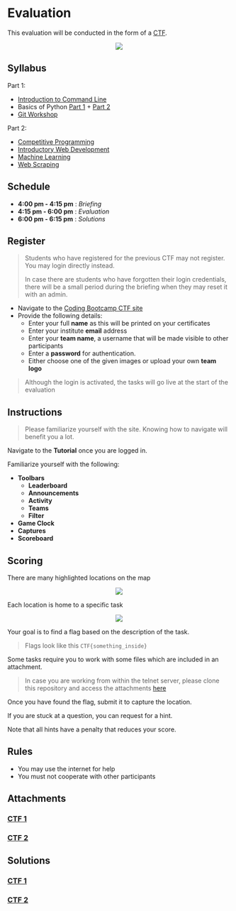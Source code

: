 # Evaluation

This evaluation will be conducted in the form of a [CTF](https://ctfd.io/whats-a-ctf/).

<p align="center"><img src="./assets/landing-page.png"></p>

## Syllabus

Part 1:

*   [Introduction to Command Line](../sessions/01-introduction-to-command-line)
*   Basics of Python [Part 1](../sessions/02-basics-of-python) + [Part 2](../sessions/03-basics-of-python)
*   [Git Workshop](../sessions/04-git-workshop)

Part 2:

*   [Competitive Programming](../sessions/05-competitive-programming)
*   [Introductory Web Development](../sessions/06-introductory-web-development)
*   [Machine Learning](../sessions/07-machine-learning)
*   [Web Scraping](../sessions/08-web-scraping)

## Schedule

*   **4:00 pm - 4:15 pm** : _Briefing_
*   **4:15 pm - 6:00 pm** : _Evaluation_
*   **6:00 pm - 6:15 pm** : _Solutions_

## Register

>   Students who have registered for the previous CTF may not register. You may login directly instead.
>
>   In case there are students who have forgotten their login credentials, there will be a small period during the briefing when they may reset it with an admin.

*   Navigate to the [Coding Bootcamp CTF site](https://bit.ly/2onTwAS)
*   Provide the following details:
    *   Enter your full **name** as this will be printed on your certificates
    *   Enter your institute **email** address
    *   Enter your **team name**, a username that will be made visible to other participants
    *   Enter a **password** for authentication.
    *   Either choose one of the given images or upload your own **team logo**

>   Although the login is activated, the tasks will go live at the start of the evaluation

## Instructions

> Please familiarize yourself with the site. Knowing how to navigate will benefit you a lot.

Navigate to the **Tutorial** once you are logged in.

Familiarize yourself with the following:

*   **Toolbars**
    *   **Leaderboard**
    *   **Announcements**
    *   **Activity**
    *   **Teams**
    *   **Filter**
*   **Game Clock**
*   **Captures**
*   **Scoreboard**

## Scoring

There are many highlighted locations on the map

<p align="center"><img src="./assets/location.png"></p>

Each location is home to a specific task

<p align="center"><img src="./assets/task.png"></p>

Your goal is to find a flag based on the description of the task.

>   Flags look like this `CTF{something_inside}`

Some tasks require you to work with some files which are included in an attachment.

>   In case you are working from within the telnet server, please clone this repository and access the attachments [here](#attachments)

Once you have found the flag, submit it to capture the location.

If you are stuck at a question, you can request for a hint.

Note that all hints have a penalty that reduces your score.

## Rules

*   You may use the internet for help
*   You must not cooperate with other participants

## Attachments

### [CTF 1](./ctf-01/fbctf-attachments-02-11-2019.tgz)

### [CTF 2](./ctf-02/fbctf-attachments-11-12-2019.tgz)

## Solutions

### [CTF 1](https://github.com/kelvindecosta/ctf-levels/blob/master/games/2019-10-29-coding-bootcamp-ctf-1)

### [CTF 2](https://github.com/kelvindecosta/ctf-levels/blob/master/games/2019-12-11-coding-bootcamp-ctf-2)

